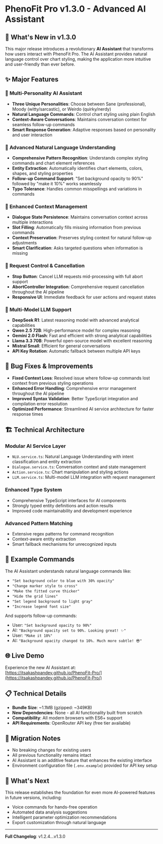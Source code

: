 # PhenoFit Pro v1.3.0 - Advanced AI Assistant

## 🚀 What's New in v1.3.0

This major release introduces a revolutionary **AI Assistant** that transforms how users interact with PhenoFit Pro. The AI Assistant provides natural language control over chart styling, making the application more intuitive and user-friendly than ever before.

## ✨ Major Features

### 🤖 **Multi-Personality AI Assistant**
- **Three Unique Personalities**: Choose between Sane (professional), Moody (witty/sarcastic), or Weirdo (quirky/nerdy)
- **Natural Language Commands**: Control chart styling using plain English
- **Context-Aware Conversations**: Maintains conversation context for seamless follow-up commands
- **Smart Response Generation**: Adaptive responses based on personality and user interaction

### 🧠 **Advanced Natural Language Understanding**
- **Comprehensive Pattern Recognition**: Understands complex styling commands and chart element references
- **Entity Extraction**: Automatically identifies chart elements, colors, shapes, and styling properties
- **Follow-up Command Support**: "Set background opacity to 90%" followed by "make it 10%" works seamlessly
- **Typo Tolerance**: Handles common misspellings and variations in commands

### 🔄 **Enhanced Context Management**
- **Dialogue State Persistence**: Maintains conversation context across multiple interactions
- **Slot Filling**: Automatically fills missing information from previous commands
- **Context Preservation**: Preserves styling context for natural follow-up adjustments
- **Smart Clarification**: Asks targeted questions when information is missing

### 🛑 **Request Control & Cancellation**
- **Stop Button**: Cancel LLM requests mid-processing with full abort support
- **AbortController Integration**: Comprehensive request cancellation throughout the AI pipeline
- **Responsive UI**: Immediate feedback for user actions and request states

### 🎯 **Multi-Model LLM Support**
- **DeepSeek R1**: Latest reasoning model with advanced analytical capabilities
- **Qwen 2.5 72B**: High-performance model for complex reasoning
- **Gemini 2.0 Flash**: Fast and efficient with strong analytical capabilities
- **Llama 3.3 70B**: Powerful open-source model with excellent reasoning
- **Mistral Small**: Efficient for general conversations
- **API Key Rotation**: Automatic fallback between multiple API keys

## 🐛 Bug Fixes & Improvements

- **Fixed Context Loss**: Resolved issue where follow-up commands lost context from previous styling operations
- **Enhanced Error Handling**: Comprehensive error management throughout the AI pipeline
- **Improved Syntax Validation**: Better TypeScript integration and compilation error resolution
- **Optimized Performance**: Streamlined AI service architecture for faster response times

## 🏗️ Technical Architecture

### **Modular AI Service Layer**
- `NLU.service.ts`: Natural Language Understanding with intent classification and entity extraction
- `Dialogue.service.ts`: Conversation context and state management
- `Action.service.ts`: Chart manipulation and styling actions
- `LLM.service.ts`: Multi-model LLM integration with request management

### **Enhanced Type System**
- Comprehensive TypeScript interfaces for AI components
- Strongly typed entity definitions and action results
- Improved code maintainability and development experience

### **Advanced Pattern Matching**
- Extensive regex patterns for command recognition
- Context-aware entity extraction
- Smart fallback mechanisms for unrecognized inputs

## 📝 Example Commands

The AI Assistant understands natural language commands like:

- `"Set background color to blue with 30% opacity"`
- `"Change marker style to cross"`
- `"Make the fitted curve thicker"`
- `"Hide the grid lines"`
- `"Set legend background to light gray"`
- `"Increase legend font size"`

And supports follow-up commands:
- User: `"Set background opacity to 90%"`
- AI: `"Background opacity set to 90%. Looking great! ✨"`
- User: `"Make it 10%"`
- AI: `"Background opacity changed to 10%. Much more subtle! 😎"`

## 🌐 Live Demo

Experience the new AI Assistant at: [https://itsakashpandey.github.io/PhenoFit-Pro/](https://itsakashpandey.github.io/PhenoFit-Pro/)

## 📋 Technical Details

- **Bundle Size**: ~1.1MB (gzipped: ~349KB)
- **New Dependencies**: None - all AI functionality built from scratch
- **Compatibility**: All modern browsers with ES6+ support
- **API Requirements**: OpenRouter API key (free tier available)

## 🔄 Migration Notes

- No breaking changes for existing users
- All previous functionality remains intact
- AI Assistant is an additive feature that enhances the existing interface
- Environment configuration file (`.env.example`) provided for API key setup

## 🎉 What's Next

This release establishes the foundation for even more AI-powered features in future versions, including:
- Voice commands for hands-free operation
- Automated data analysis suggestions
- Intelligent parameter optimization recommendations
- Export customization through natural language

---

**Full Changelog**: v1.2.4...v1.3.0
